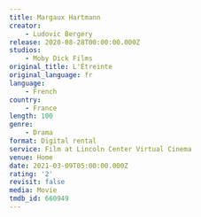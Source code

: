 ```yaml
---
title: Margaux Hartmann
creator:
    - Ludovic Bergery
release: 2020-08-28T00:00:00.000Z
studios:
    - Moby Dick Films
original_title: L'Étreinte
original_language: fr
language:
    - French
country:
    - France
length: 100
genre:
    - Drama
format: Digital rental
service: Film at Lincoln Center Virtual Cinema
venue: Home
date: 2021-03-09T05:00:00.000Z
rating: '2'
revisit: false
media: Movie
tmdb_id: 660949
---
```



